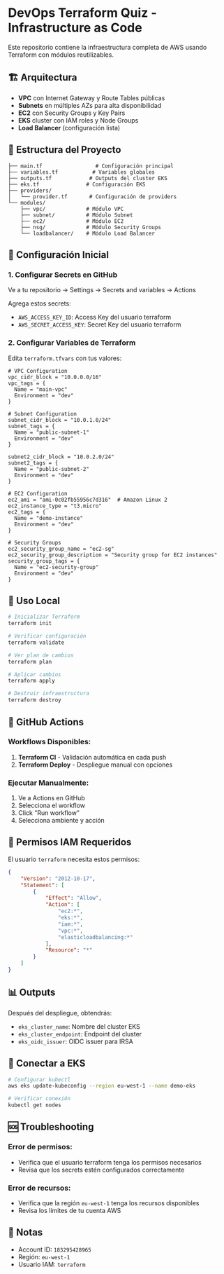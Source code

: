 # DevOps Terraform Quiz - Infrastructure as Code

Este repositorio contiene la infraestructura completa de AWS usando Terraform con módulos reutilizables.

## 🏗️ Arquitectura

- **VPC** con Internet Gateway y Route Tables públicas
- **Subnets** en múltiples AZs para alta disponibilidad
- **EC2** con Security Groups y Key Pairs
- **EKS** cluster con IAM roles y Node Groups
- **Load Balancer** (configuración lista)

## 📁 Estructura del Proyecto

```
├── main.tf                 # Configuración principal
├── variables.tf           # Variables globales
├── outputs.tf            # Outputs del cluster EKS
├── eks.tf               # Configuración EKS
├── providers/
│   └── provider.tf       # Configuración de providers
└── modules/
    ├── vpc/             # Módulo VPC
    ├── subnet/          # Módulo Subnet
    ├── ec2/             # Módulo EC2
    ├── nsg/             # Módulo Security Groups
    └── loadbalancer/    # Módulo Load Balancer
```

## 🚀 Configuración Inicial

### 1. Configurar Secrets en GitHub

Ve a tu repositorio → Settings → Secrets and variables → Actions

Agrega estos secrets:

- `AWS_ACCESS_KEY_ID`: Access Key del usuario terraform
- `AWS_SECRET_ACCESS_KEY`: Secret Key del usuario terraform

### 2. Configurar Variables de Terraform

Edita `terraform.tfvars` con tus valores:

```hcl
# VPC Configuration
vpc_cidr_block = "10.0.0.0/16"
vpc_tags = {
  Name = "main-vpc"
  Environment = "dev"
}

# Subnet Configuration
subnet_cidr_block = "10.0.1.0/24"
subnet_tags = {
  Name = "public-subnet-1"
  Environment = "dev"
}

subnet2_cidr_block = "10.0.2.0/24"
subnet2_tags = {
  Name = "public-subnet-2"
  Environment = "dev"
}

# EC2 Configuration
ec2_ami = "ami-0c02fb55956c7d316"  # Amazon Linux 2
ec2_instance_type = "t3.micro"
ec2_tags = {
  Name = "demo-instance"
  Environment = "dev"
}

# Security Groups
ec2_security_group_name = "ec2-sg"
ec2_security_group_description = "Security group for EC2 instances"
security_group_tags = {
  Name = "ec2-security-group"
  Environment = "dev"
}
```

## 🔧 Uso Local

```bash
# Inicializar Terraform
terraform init

# Verificar configuración
terraform validate

# Ver plan de cambios
terraform plan

# Aplicar cambios
terraform apply

# Destruir infraestructura
terraform destroy
```

## 🤖 GitHub Actions

### Workflows Disponibles:

1. **Terraform CI** - Validación automática en cada push
2. **Terraform Deploy** - Despliegue manual con opciones

### Ejecutar Manualmente:

1. Ve a Actions en GitHub
2. Selecciona el workflow
3. Click "Run workflow"
4. Selecciona ambiente y acción

## 🔐 Permisos IAM Requeridos

El usuario `terraform` necesita estos permisos:

```json
{
    "Version": "2012-10-17",
    "Statement": [
        {
            "Effect": "Allow",
            "Action": [
                "ec2:*",
                "eks:*",
                "iam:*",
                "vpc:*",
                "elasticloadbalancing:*"
            ],
            "Resource": "*"
        }
    ]
}
```

## 📊 Outputs

Después del despliegue, obtendrás:

- `eks_cluster_name`: Nombre del cluster EKS
- `eks_cluster_endpoint`: Endpoint del cluster
- `eks_oidc_issuer`: OIDC issuer para IRSA

## 🔗 Conectar a EKS

```bash
# Configurar kubectl
aws eks update-kubeconfig --region eu-west-1 --name demo-eks

# Verificar conexión
kubectl get nodes
```

## 🆘 Troubleshooting

### Error de permisos:
- Verifica que el usuario terraform tenga los permisos necesarios
- Revisa que los secrets estén configurados correctamente

### Error de recursos:
- Verifica que la región `eu-west-1` tenga los recursos disponibles
- Revisa los límites de tu cuenta AWS

## 📝 Notas

- Account ID: `183295428965`
- Región: `eu-west-1`
- Usuario IAM: `terraform`